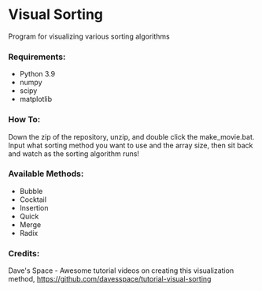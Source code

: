# Visual Sorting
 Program for visualizing various sorting algorithms
 
 ### Requirements:
 - Python 3.9  
 - numpy
 - scipy
 - matplotlib
 
 ### How To:
 Down the zip of the repository, unzip, and double click the make_movie.bat. Input what sorting method you want to use and the array size, then sit back and watch as the sorting algorithm runs!
 
 ### Available Methods:
 - Bubble
 - Cocktail
 - Insertion
 - Quick
 - Merge
 - Radix

### Credits:  
Dave's Space - Awesome tutorial videos on creating this visualization method, https://github.com/davesspace/tutorial-visual-sorting
